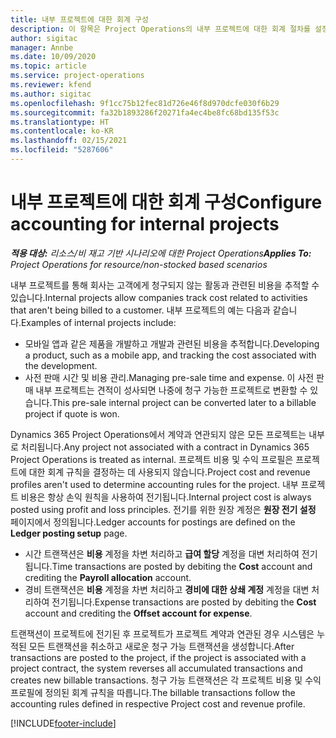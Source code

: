 ```yaml
---
title: 내부 프로젝트에 대한 회계 구성
description: 이 항목은 Project Operations의 내부 프로젝트에 대한 회계 절차를 설정하는 방법에 대한 정보를 제공합니다.
author: sigitac
manager: Annbe
ms.date: 10/09/2020
ms.topic: article
ms.service: project-operations
ms.reviewer: kfend
ms.author: sigitac
ms.openlocfilehash: 9f1cc75b12fec81d726e46f8d970dcfe030f6b29
ms.sourcegitcommit: fa32b1893286f20271fa4ec4be8fc68bd135f53c
ms.translationtype: HT
ms.contentlocale: ko-KR
ms.lasthandoff: 02/15/2021
ms.locfileid: "5287606"
---
```

# <a name="configure-accounting-for-internal-projects"></a><span data-ttu-id="45859-103">내부 프로젝트에 대한 회계 구성</span><span class="sxs-lookup"><span data-stu-id="45859-103">Configure accounting for internal projects</span></span>

<span data-ttu-id="45859-104">_**적용 대상:** 리소스/비 재고 기반 시나리오에 대한 Project Operations_</span><span class="sxs-lookup"><span data-stu-id="45859-104">_**Applies To:** Project Operations for resource/non-stocked based scenarios_</span></span>

<span data-ttu-id="45859-105">내부 프로젝트를 통해 회사는 고객에게 청구되지 않는 활동과 관련된 비용을 추적할 수 있습니다.</span><span class="sxs-lookup"><span data-stu-id="45859-105">Internal projects allow companies track cost related to activities that aren't being billed to a customer.</span></span> <span data-ttu-id="45859-106">내부 프로젝트의 예는 다음과 같습니다.</span><span class="sxs-lookup"><span data-stu-id="45859-106">Examples of internal projects include:</span></span>

- <span data-ttu-id="45859-107">모바일 앱과 같은 제품을 개발하고 개발과 관련된 비용을 추적합니다.</span><span class="sxs-lookup"><span data-stu-id="45859-107">Developing a product, such as a mobile app, and tracking the cost associated with the development.</span></span>
- <span data-ttu-id="45859-108">사전 판매 시간 및 비용 관리.</span><span class="sxs-lookup"><span data-stu-id="45859-108">Managing pre-sale time and expense.</span></span> <span data-ttu-id="45859-109">이 사전 판매 내부 프로젝트는 견적이 성사되면 나중에 청구 가능한 프로젝트로 변환할 수 있습니다.</span><span class="sxs-lookup"><span data-stu-id="45859-109">This pre-sale internal project can be converted later to a billable project if quote is won.</span></span>

<span data-ttu-id="45859-110">Dynamics 365 Project Operations에서 계약과 연관되지 않은 모든 프로젝트는 내부로 처리됩니다.</span><span class="sxs-lookup"><span data-stu-id="45859-110">Any project not associated with a contract in Dynamics 365 Project Operations is treated as internal.</span></span> <span data-ttu-id="45859-111">프로젝트 비용 및 수익 프로필은 프로젝트에 대한 회계 규칙을 결정하는 데 사용되지 않습니다.</span><span class="sxs-lookup"><span data-stu-id="45859-111">Project cost and revenue profiles aren't used to determine accounting rules for the project.</span></span> <span data-ttu-id="45859-112">내부 프로젝트 비용은 항상 손익 원칙을 사용하여 전기됩니다.</span><span class="sxs-lookup"><span data-stu-id="45859-112">Internal project cost is always posted using profit and loss principles.</span></span> <span data-ttu-id="45859-113">전기를 위한 원장 계정은 **원장 전기 설정** 페이지에서 정의됩니다.</span><span class="sxs-lookup"><span data-stu-id="45859-113">Ledger accounts for postings are defined on the **Ledger posting setup** page.</span></span>

- <span data-ttu-id="45859-114">시간 트랜잭션은 **비용** 계정을 차변 처리하고 **급여 할당** 계정을 대변 처리하여 전기됩니다.</span><span class="sxs-lookup"><span data-stu-id="45859-114">Time transactions are posted by debiting the **Cost** account and crediting the **Payroll allocation** account.</span></span>
- <span data-ttu-id="45859-115">경비 트랜잭션은 **비용** 계정을 차변 처리하고 **경비에 대한 상쇄 계정** 계정을 대변 처리하여 전기됩니다.</span><span class="sxs-lookup"><span data-stu-id="45859-115">Expense transactions are posted by debiting the **Cost** account and crediting the **Offset account for expense**.</span></span>

<span data-ttu-id="45859-116">트랜잭션이 프로젝트에 전기된 후 프로젝트가 프로젝트 계약과 연관된 경우 시스템은 누적된 모든 트랜잭션을 취소하고 새로운 청구 가능 트랜잭션을 생성합니다.</span><span class="sxs-lookup"><span data-stu-id="45859-116">After transactions are posted to the project, if the project is associated with a project contract, the system reverses all accumulated transactions and creates new billable transactions.</span></span> <span data-ttu-id="45859-117">청구 가능 트랜잭션은 각 프로젝트 비용 및 수익 프로필에 정의된 회계 규칙을 따릅니다.</span><span class="sxs-lookup"><span data-stu-id="45859-117">The billable transactions follow the accounting rules defined in respective Project cost and revenue profile.</span></span>




[!INCLUDE[footer-include](../includes/footer-banner.md)]